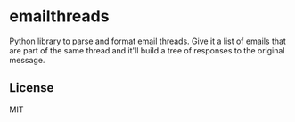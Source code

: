 # emailthreads

Python library to parse and format email threads. Give it a list of emails that
are part of the same thread and it'll build a tree of responses to the original
message.

## License

MIT
